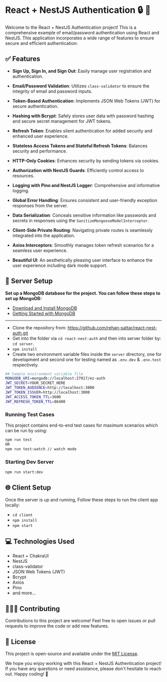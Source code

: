 # React + NestJS Authentication 🔒 🔑

Welcome to the React + NestJS Authentication project! This is a comprehensive example of email/password authentication using React and NestJS. This application incorporates a wide range of features to ensure secure and efficient authentication:

## ✅ Features

- **Sign Up, Sign In, and Sign Out**: Easily manage user registration and authentication.

- **Email/Password Validation**: Utilizes `class-validator` to ensure the integrity of email and password inputs.

- **Token-Based Authentication**: Implements JSON Web Tokens (JWT) for secure authentication.

- **Hashing with Bcrypt**: Safely stores user data with password hashing and secure secret management for JWT tokens.

- **Refresh Token**: Enables silent authentication for added security and enhanced user experience.

- **Stateless Access Tokens and Stateful Refresh Tokens**: Balances security and performance.

- **HTTP-Only Cookies**: Enhances security by sending tokens via cookies.

- **Authorization with NestJS Guards**: Efficiently control access to resources.

- **Logging with Pino and NestJS Logger**: Comprehensive and informative logging.

- **Global Error Handling**: Ensures consistent and user-friendly exception responses from the server.

- **Data Serialization**: Conceals sensitive information like passwords and secrets in responses using the `SanitizeMongooseModelInterceptor`.

- **Client-Side Private Routing**: Navigating private routes is seamlessly integrated into the application.

- **Axios Interceptors**: Smoothly manages token refresh scenarios for a seamless user experience.

- **Beautiful UI**: An aesthetically pleasing user interface to enhance the user experience including dark mode support.

## 🏢 Server Setup

**Set up a MongoDB database for the project. You can follow these steps to set up MongoDB:**

- [Download and Install MongoDB](https://docs.mongodb.com/manual/installation/)
- [Getting Started with MongoDB](https://docs.mongodb.com/manual/tutorial/getting-started/)

---

- Clone the repository from: https://github.com/rehan-sattar/react-nest-auth.git
- Get into the folder via `cd react-nest-auth` and then into server folder by: `cd server`.
- `npm install`
- Create two environment variable files inside the `server` directory, one for development and second one for testing named as `.env.dev` & `.env.test` respectively.

```bash
## Sample environment variable file
MONGODB_URI=mongodb://localhost:27017/ez-auth
JWT_SECRET=YOUR_SECRET_HERE
JWT_TOKEN_AUDIENCE=http://localhost:3000
JWT_TOKEN_ISSUER=http://localhost:3000
JWT_ACCESS_TOKEN_TTL=3600
JWT_REFRESH_TOKEN_TTL=86400
```

### Running Test Cases

This project contains end-to-end test cases for maximum scenarios which can be run by using:

```bash
npm run test
OR
npm run test:watch // watch mode
```

### Starting Dev Server

```bash
npm run start:dev
```

## 🌐 Client Setup

Once the server is up and running, Follow these steps to run the client app locally:

- `cd client`
- `npm install`
- `npm start`

## 💻 Technologies Used

- React + ChakraUI
- NestJS
- class-validator
- JSON Web Tokens (JWT)
- Bcrypt
- Axios
- Pino
- and more...

## 🙋🏻‍♂️ Contributing

Contributions to this project are welcome! Feel free to open issues or pull requests to improve the code or add new features.

## 📄 License

This project is open-source and available under the [MIT License](LICENSE).

We hope you enjoy working with this React + NestJS Authentication project! If you have any questions or need assistance, please don't hesitate to reach out. Happy coding! 🎉
